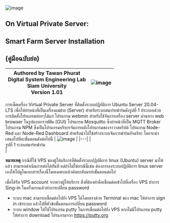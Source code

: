 ![image](https://user-images.githubusercontent.com/37249027/218273460-1c18a18e-b4a5-4b00-b155-feb20d4cb7b7.png)

 
## On Virtual Private Server:
## Smart Farm Server Installation 
## (คู่มือฉบับย่อ)


 | Authored by Tawan Phurat <br> Digital System Engineering Lab <br> Siam University <br> Version 1.01 | ![image](https://user-images.githubusercontent.com/37249027/218273504-f589e290-0608-45a8-902a-a9ecec704975.png)  |
| -------- | -------- |

การเซ็ตเครื่อง Virtual Private Server ที่ติดตั้งระบบปฏิบัติการ Ubuntu Server 20.04-LTS เพื่อให้ทำหน้าที่เป็นเครื่องแม่ข่าย (Server) สำหรับระบบสมาร์ทฟาร์มดังรูปที่ 1  ประกอบด้วยการติดตั้งโปรแกรมย่อยๆได้แก่ โปรแกรม webmin สำหรับใช้จัดการเครื่อง server ผ่านทาง web browser ในรูปแบบกราฟฟิค (GUI) โปรแกรม  Mosquitto ซึ่งทำหน้าที่เป็น MQTT Broker โปรแกรม NPM ซึ่งเป็นโปรแกรมบริหารจัดการคลังโปรแกรมของจาวาสคริปต์  โปรแกรม Node-Red และ  Node-Red Dashboard สำหรับนำไปใช้สร้างระบบจัดการฟาร์มอัจฉริยะ โดยจะนำเสนอไปทีละขั้นตอนดังต่อไปนี้
| ![image](https://user-images.githubusercontent.com/37249027/219899900-5cbf238b-282d-4a11-a07d-d19354315b3e.png) |
|---|
| <br> รูปที่ 1 ระบบสมาร์ทฟาร์ม <br>|

**หมายเหตุ**  กรณีที่ใช้ VPS ของผู้ให้บริการที่ติดตั้งระบบปฎิบัติการ linux (Ubuntu) server มาให้แล้ว สามารถดำเนินการต่อได้ทันที แต่ถ้าไม่ใช่กรณีนี้เช่น ต้องการลงระบบปฏิบัติการ linux server เองให้ไปดูในเอกสารเรื่องนี้โดยเฉพาะแล้วค่่อยกลับมาทำขั้นตอนต่อไป


  เมื่อได้รับ VPS account จากทางผู้ให้บริการ สิ่งที่ต้องทำคือเชื่อมต่อเข้าไปที่เครื่อง VPS ทำการ Sing-in ในครั้งแรกแล้วทำการเปลี่ยน password 

* ระบบ mac สามารถเชื่อมต่อไปยัง VPS ได้โดยตรงด้วย Terminal ของ mac ให้ทำการ sign in เข้าระบบ แล้วไปที่หัวข้อขั้นตอนการเปลี่ยน password
* ระบบ window ให้ใช้โปรแกรม putty ในการเชื่อมต่อไปยัง  VPS  หากไม่มีโปรแกรม putty ให้ทำการ download โปรแกรมจาก https://putty.org



